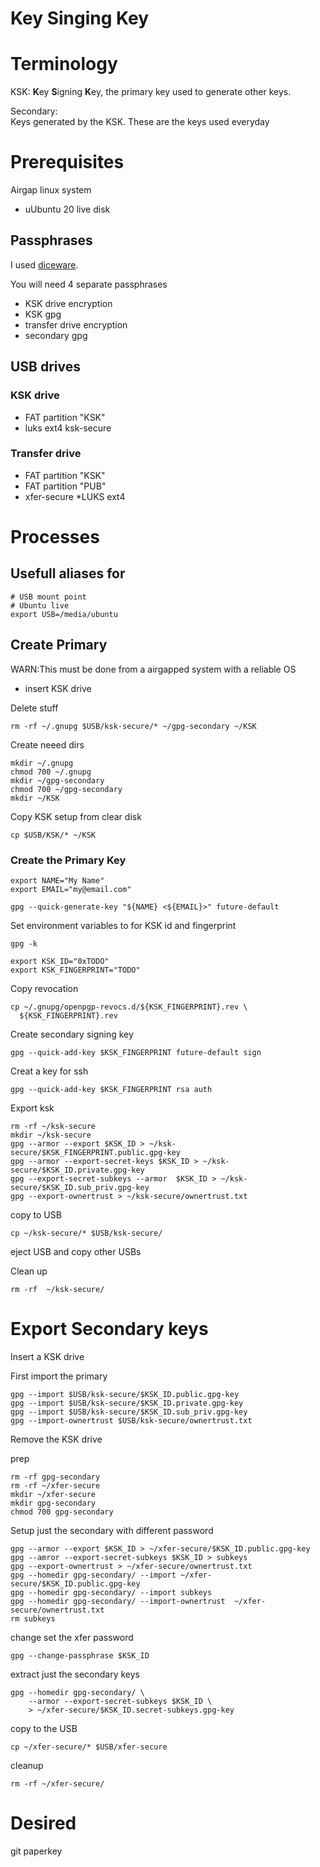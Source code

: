 # Key Singing Key 


# Terminology

KSK:
 **K**ey **S**igning **K**ey, the primary key used to generate other keys.

Secondary:  
  Keys generated by the KSK.  These are the keys used everyday

# Prerequisites

Airgap linux system

* uUbuntu 20 live disk


## Passphrases

I used [diceware](http://diceware.com).

You will need 4 separate passphrases

* KSK drive encryption
* KSK gpg
* transfer drive encryption 
* secondary gpg  

## USB drives

### KSK drive

* FAT partition "KSK"
* luks ext4 ksk-secure

### Transfer drive

* FAT partition "KSK"
* FAT partition "PUB"  
* xfer-secure
  *LUKS ext4

# Processes

## Usefull aliases for 

```
# USB mount point
# Ubuntu live
export USB=/media/ubuntu

```




## Create Primary

WARN:This must be done from a airgapped system with a reliable OS

* insert KSK drive

Delete stuff

```
rm -rf ~/.gnupg $USB/ksk-secure/* ~/gpg-secondary ~/KSK
```

Create neeed dirs

``` 
mkdir ~/.gnupg 
chmod 700 ~/.gnupg
mkdir ~/gpg-secondary
chmod 700 ~/gpg-secondary
mkdir ~/KSK
```

Copy KSK setup from clear disk

```
cp $USB/KSK/* ~/KSK
```


### Create the Primary Key

```
export NAME="My Name"
export EMAIL="my@email.com"
```

```
gpg --quick-generate-key "${NAME} <${EMAIL}>" future-default

```

Set environment variables to for KSK id and fingerprint

```
gpg -k
```

```
export KSK_ID="0xTODO"
export KSK_FINGERPRINT="TODO"
```

Copy revocation
```
cp ~/.gnupg/openpgp-revocs.d/${KSK_FINGERPRINT}.rev \
  ${KSK_FINGERPRINT}.rev
```

Create secondary signing key

```
gpg --quick-add-key $KSK_FINGERPRINT future-default sign
```

Creat a key for ssh
```
gpg --quick-add-key $KSK_FINGERPRINT rsa auth
```

Export ksk

```
rm -rf ~/ksk-secure
mkdir ~/ksk-secure
gpg --armor --export $KSK_ID > ~/ksk-secure/$KSK_FINGERPRINT.public.gpg-key
gpg --armor --export-secret-keys $KSK_ID > ~/ksk-secure/$KSK_ID.private.gpg-key
gpg --export-secret-subkeys --armor  $KSK_ID > ~/ksk-secure/$KSK_ID.sub_priv.gpg-key
gpg --export-ownertrust > ~/ksk-secure/ownertrust.txt
```

copy to USB

```shell
cp ~/ksk-secure/* $USB/ksk-secure/
```

eject USB and copy other USBs

Clean up

```shell
rm -rf  ~/ksk-secure/
```




# Export Secondary keys
Insert a KSK drive

First import the primary

```
gpg --import $USB/ksk-secure/$KSK_ID.public.gpg-key
gpg --import $USB/ksk-secure/$KSK_ID.private.gpg-key
gpg --import $USB/ksk-secure/$KSK_ID.sub_priv.gpg-key
gpg --import-ownertrust $USB/ksk-secure/ownertrust.txt

```

Remove the KSK drive

prep
```
rm -rf gpg-secondary
rm -rf ~/xfer-secure
mkdir ~/xfer-secure
mkdir gpg-secondary
chmod 700 gpg-secondary

```


Setup just the secondary with different password
```
gpg --armor --export $KSK_ID > ~/xfer-secure/$KSK_ID.public.gpg-key
gpg --amror --export-secret-subkeys $KSK_ID > subkeys
gpg --export-ownertrust > ~/xfer-secure/ownertrust.txt
gpg --homedir gpg-secondary/ --import ~/xfer-secure/$KSK_ID.public.gpg-key
gpg --homedir gpg-secondary/ --import subkeys
gpg --homedir gpg-secondary/ --import-ownertrust  ~/xfer-secure/ownertrust.txt
rm subkeys
```

change  set the xfer password

```shell
gpg --change-passphrase $KSK_ID
```

extract just the secondary keys

``` 
gpg --homedir gpg-secondary/ \
    --armor --export-secret-subkeys $KSK_ID \
    > ~/xfer-secure/$KSK_ID.secret-subkeys.gpg-key
```

copy to the USB

```
cp ~/xfer-secure/* $USB/xfer-secure
```

cleanup

```shell
rm -rf ~/xfer-secure/
```

# Desired

git
paperkey
